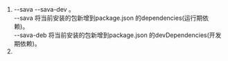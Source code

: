 1. --sava --sava-dev 。    
  --sava 将当前安装的包新增到package.json 的dependencies(运行期依赖)。   
  --sava-deb 将当前安装的包新增到package.json 的devDependencies(开发期依赖)。    
2. 
